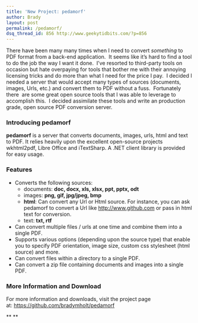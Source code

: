 ```yaml
---
title: 'New Project: pedamorf'
author: Brady
layout: post
permalink: /pedamorf/
dsq_thread_id: 856 http://www.geekytidbits.com/?p=856
---
```

There have been many many times when I need to convert *something* to PDF format from a back-end application.  It seems like it&#8217;s hard to find a tool to do the job the way I want it done.  I&#8217;ve resorted to third-party tools on occasion but hate overpaying for tools that bother me with their annoying licensing tricks and do more than what I need for the price I pay.  I decided I needed a server that would accept many types of sources (documents, images, Urls, etc.) and convert them to PDF without a fuss.  Fortunately there  are some great open source tools that I was able to leverage to accomplish this.  I decided assimilate these tools and write an production grade, open source PDF conversion server.

### Introducing pedamorf

**pedamorf** is a server that converts documents, images, urls, html and text to PDF. It relies heavily upon the excellent open-source projects wkhtml2pdf, Libre Office and iTextSharp. A .NET client library is provided for easy usage.

### Features

  * Converts the following sources:
      * documents: **doc, docx, xls, xlsx, ppt, pptx, odt**
      * images: **png, gif, jpg/jpeg, bmp**
      * **html**: Can convert any Url or Html source. For instance, you can ask pedamorf to convert a Url like http://www.github.com or pass in html text for conversion.
      * text: **txt, rtf**
  * Can convert multiple files / urls at one time and combine them into a single PDF.
  * Supports various options (depending upon the source type) that enable you to specify PDF orientation, image size, custom css stylesheet (html source) and more.
  * Can convert files within a directory to a single PDF.
  * Can convert a zip file containing documents and images into a single PDF.

### More Information and Download

For more information and downloads, visit the project page at: <a href="https://github.com/bradymholt/pedamorf" target="_blank">https://github.com/bradymholt/pedamorf</a>

** **

